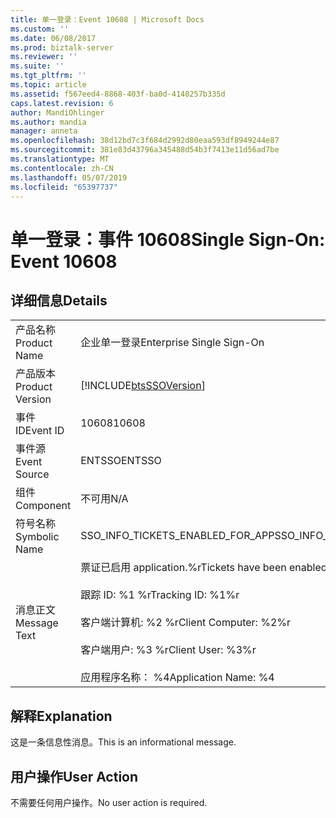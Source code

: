 ```yaml
---
title: 单一登录：Event 10608 | Microsoft Docs
ms.custom: ''
ms.date: 06/08/2017
ms.prod: biztalk-server
ms.reviewer: ''
ms.suite: ''
ms.tgt_pltfrm: ''
ms.topic: article
ms.assetid: f567eed4-8868-403f-ba0d-4140257b335d
caps.latest.revision: 6
author: MandiOhlinger
ms.author: mandia
manager: anneta
ms.openlocfilehash: 38d12bd7c3f684d2992d80eaa593df8949244e87
ms.sourcegitcommit: 381e83d43796a345488d54b3f7413e11d56ad7be
ms.translationtype: MT
ms.contentlocale: zh-CN
ms.lasthandoff: 05/07/2019
ms.locfileid: "65397737"
---
```

# <a name="single-sign-on-event-10608"></a><span data-ttu-id="d72b9-102">单一登录：事件 10608</span><span class="sxs-lookup"><span data-stu-id="d72b9-102">Single Sign-On: Event 10608</span></span>
## <a name="details"></a><span data-ttu-id="d72b9-103">详细信息</span><span class="sxs-lookup"><span data-stu-id="d72b9-103">Details</span></span>  
  
|                 |                                                                                                                                                                                 |
|-----------------|---------------------------------------------------------------------------------------------------------------------------------------------------------------------------------|
|  <span data-ttu-id="d72b9-104">产品名称</span><span class="sxs-lookup"><span data-stu-id="d72b9-104">Product Name</span></span>   |                                                                            <span data-ttu-id="d72b9-105">企业单一登录</span><span class="sxs-lookup"><span data-stu-id="d72b9-105">Enterprise Single Sign-On</span></span>                                                                            |
| <span data-ttu-id="d72b9-106">产品版本</span><span class="sxs-lookup"><span data-stu-id="d72b9-106">Product Version</span></span> |                                                           [!INCLUDE[btsSSOVersion](../includes/btsssoversion-md.md)]                                                            |
|    <span data-ttu-id="d72b9-107">事件 ID</span><span class="sxs-lookup"><span data-stu-id="d72b9-107">Event ID</span></span>     |                                                                                      <span data-ttu-id="d72b9-108">10608</span><span class="sxs-lookup"><span data-stu-id="d72b9-108">10608</span></span>                                                                                      |
|  <span data-ttu-id="d72b9-109">事件源</span><span class="sxs-lookup"><span data-stu-id="d72b9-109">Event Source</span></span>   |                                                                                     <span data-ttu-id="d72b9-110">ENTSSO</span><span class="sxs-lookup"><span data-stu-id="d72b9-110">ENTSSO</span></span>                                                                                      |
|    <span data-ttu-id="d72b9-111">组件</span><span class="sxs-lookup"><span data-stu-id="d72b9-111">Component</span></span>    |                                                                                       <span data-ttu-id="d72b9-112">不可用</span><span class="sxs-lookup"><span data-stu-id="d72b9-112">N/A</span></span>                                                                                       |
|  <span data-ttu-id="d72b9-113">符号名称</span><span class="sxs-lookup"><span data-stu-id="d72b9-113">Symbolic Name</span></span>  |                                                                        <span data-ttu-id="d72b9-114">SSO_INFO_TICKETS_ENABLED_FOR_APP</span><span class="sxs-lookup"><span data-stu-id="d72b9-114">SSO_INFO_TICKETS_ENABLED_FOR_APP</span></span>                                                                         |
|  <span data-ttu-id="d72b9-115">消息正文</span><span class="sxs-lookup"><span data-stu-id="d72b9-115">Message Text</span></span>   | <span data-ttu-id="d72b9-116">票证已启用 application.%r</span><span class="sxs-lookup"><span data-stu-id="d72b9-116">Tickets have been enabled for the application.%r</span></span><br /><br /> <span data-ttu-id="d72b9-117">跟踪 ID: %1 %r</span><span class="sxs-lookup"><span data-stu-id="d72b9-117">Tracking ID: %1%r</span></span><br /><br /> <span data-ttu-id="d72b9-118">客户端计算机: %2 %r</span><span class="sxs-lookup"><span data-stu-id="d72b9-118">Client Computer: %2%r</span></span><br /><br /> <span data-ttu-id="d72b9-119">客户端用户: %3 %r</span><span class="sxs-lookup"><span data-stu-id="d72b9-119">Client User: %3%r</span></span><br /><br /> <span data-ttu-id="d72b9-120">应用程序名称： %4</span><span class="sxs-lookup"><span data-stu-id="d72b9-120">Application Name: %4</span></span> |
  
## <a name="explanation"></a><span data-ttu-id="d72b9-121">解释</span><span class="sxs-lookup"><span data-stu-id="d72b9-121">Explanation</span></span>  
 <span data-ttu-id="d72b9-122">这是一条信息性消息。</span><span class="sxs-lookup"><span data-stu-id="d72b9-122">This is an informational message.</span></span>  
  
## <a name="user-action"></a><span data-ttu-id="d72b9-123">用户操作</span><span class="sxs-lookup"><span data-stu-id="d72b9-123">User Action</span></span>  
 <span data-ttu-id="d72b9-124">不需要任何用户操作。</span><span class="sxs-lookup"><span data-stu-id="d72b9-124">No user action is required.</span></span>